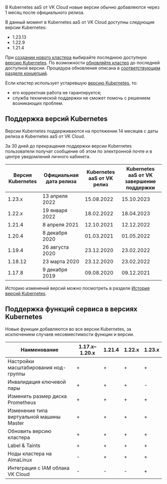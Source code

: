 В Kubernetes aaS от VK Cloud новые версии обычно добавляются через 1 месяц после официального релиза.

В данный момент в Kubernetes aaS от VK Cloud доступны следующие версии Kubernetes:

- 1.23.13
- 1.22.9
- 1.21.4

При [создании нового кластера](../../../operations/create-cluster) выбирайте последнюю доступную [версию Kubernetes](#k8s-versions-list). По возможности [обновляйте кластер](../../../operations/update) до последней доступной версии. Процедура обновления описана в [соответствующем разделе концепций](../../update).

Если кластер использует устаревшую [версию Kubernetes](#k8s-versions-list), то:

- его корректная работа не гарантируется;
- служба технической поддержки не сможет помочь с решением возникающих проблем.

## Поддержка версий Kubernetes <a id="k8s-versions-list"></a>

Версии Kubernetes поддерживаются на протяжении 14 месяцев с даты релиза в Kubernetes aaS от VK Cloud.

За 30 дней до прекращения поддержки версии Kubernetes пользователи получат сообщение об этом по электронной почте и в центре уведомлений личного кабинета.

|Версия Kubernetes|Официальная дата релиза|Kubernetes aaS от VK релиз|Kubernetes aaS от VK завершение поддержки|
|------|------|------|-------|
|1.23.x|13 апреля 2022|15.08.2022|15.10.2023|
|1.22.x|19 января 2022|18.02.2022|18.04.2023|
|1.21.4|8 апреля 2021|12.10.2021|12.12.2022|
|1.20.4|8 декабря 2020|01.03.2021|01.05.2022|
|1.19.4|26 августа 2020|23.12.2020|23.02.2022|
|1.18.12|23 марта 2020|23.12.2020|23.02.2022|
|1.17.8|9 декабря 2019|09.08.2020|09.12.2021|

Историю изменений версий можно посмотреть в разделе [История версий Kubernetes](../version-changelog).

## Поддержка функций сервиса в версиях Kubernetes <a id="k8s-features-list"></a>

Новые функции добавляются во все версии Kubernetes, за исключением случаев несовместимости функции и версии.

| Наименование                             | 1.17.x–1.20.x | 1.21.4 | 1.22.x | 1.23.x |
| ---------------------------------------- | ------------- | ------ | ------ | ------ |
| Настройки масштабирования нод-группы     | +             | +      | +      | +      |
| Инвалидация ключевой пары                | +             | +      | +      | -      |
| Изменить размер диска Prometheus         | +             | +      | +      | +      |
| Изменение типа виртуальной машины Master | +             | +      | +      | +      |
| Обновить версию кластера                 | +             | +      | +      | +      |
| Label & Taints                           | +             | +      | +      | +      |
| Ноды кластера на AlmaLinux               | -             | +      | +      | +      |
| Интеграция с IAM облака VK Cloud         | -             | -      | -      | +      |
